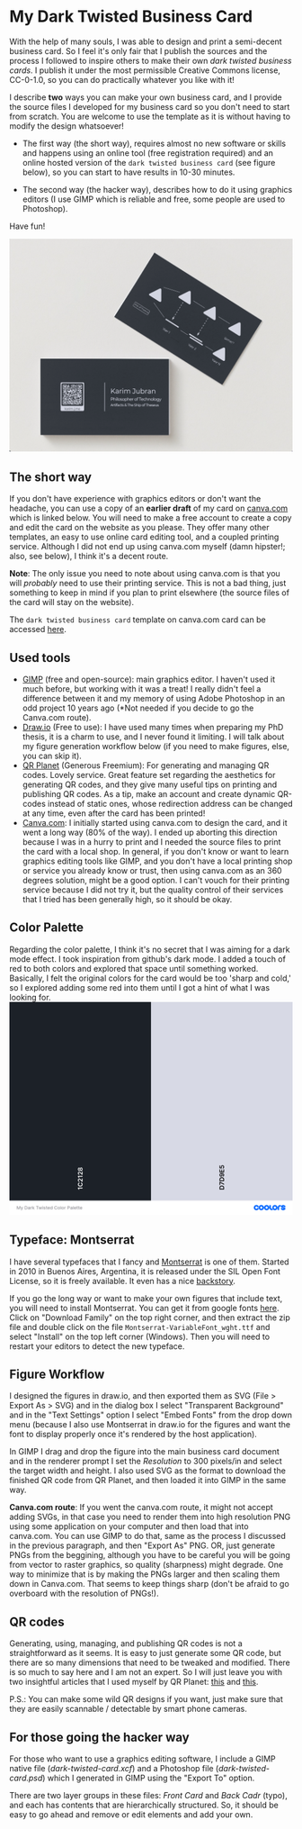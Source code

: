 # My Dark Twisted Business Card

With the help of many souls, I was able to design and print a semi-decent business card. So I feel it's only fair that I publish the sources and the process I followed to inspire others to make their own *dark twisted business cards*. I publish it under the most permissible Creative Commons license, CC-0-1.0, so you can do practically whatever you like with it!

I describe **two** ways you can make your own business card, and I provide the source files I developed for my business card so you don't need to start from scratch. You are welcome to use the template as it is without having to modify the design whatsoever! 

- The first way (the short way), requires almost no new software or skills and happens using an online tool (free registration required) and an online hosted version of the `dark twisted business card` (see figure below), so you can start to have results in 10-30 minutes.
 
- The second way (the hacker way), describes how to do it using graphics editors (I use GIMP which is reliable and free, some people are used to Photoshop).

Have fun!

![](preview.png)


## The short way

If you don't have experience with graphics editors or don't want the headache, you can use a copy of an **earlier draft** of my card on [canva.com](https://www.canva.com/) which is linked below. You will need to make a free account to create a copy and edit the card on the website as you please. They offer many other templates, an easy to use online card editing tool, and a coupled printing service. Although I did not end up using canva.com myself  (damn hipster!; also, see below), I think it's a decent route.


**Note**: The only issue you need to note about using canva.com is that you will *probably* need to use their printing service. This is not a bad thing, just something to keep in mind if you plan to print elsewhere (the source files of the card will stay on the website).

The `dark twisted business card` template on canva.com card can be accessed [here](https://www.canva.com/design/DAFfyUQBQY8/bho4BS_G2sAMXSsDsE2_Fg/view?utm_content=DAFfyUQBQY8&utm_campaign=designshare&utm_medium=link&utm_source=publishsharelink&mode=preview).

## Used tools
- [GIMP](https://www.gimp.org/) (free and open-source): main graphics editor. I haven't used it much before, but working with it was a treat! I really didn't feel a difference between it and my memory of using Adobe Photoshop in an odd project 10 years ago (*Not needed if you decide to go the Canva.com route).
- [Draw.io](https://github.com/jgraph/drawio-desktop) (Free to use): I have used many times when preparing my PhD thesis, it is a charm to use, and I never found it limiting. I will talk about my figure generation workflow below (if you need to make figures, else, you can skip it).
- [QR Planet](https://qrplanet.com/) (Generous Freemium): For generating and managing QR codes. Lovely service. Great feature set regarding the aesthetics for generating QR codes, and they give many useful tips on printing and publishing QR codes. As a tip, make an account and create dynamic QR-codes instead of static ones, whose redirection address can be changed at any time, even after the card has been printed!
- [Canva.com](https://www.canva.com/): I initially started using canva.com to design the card, and it went a long way (80% of the way). I ended up aborting this direction because I was in a hurry to print and I needed the source files to print the card with a local shop. In general, if you don't know or want to learn graphics editing tools like GIMP, and you don't have a local printing shop or service you already know or trust, then using canva.com as an 360 degrees solution, might be a good option. I can't vouch for their printing service because I did not try it, but the quality control of their services that I tried has been generally high, so it should be okay.

## Color Palette
Regarding the color palette, I think it's no secret that I was aiming for a dark mode effect. I took inspiration from github's dark mode. I added a touch of red to both colors and explored that space until something worked. Basically, I felt the original colors for the card would be too 'sharp and cold,' so I explored adding some red into them until I got a hint of what I was looking for.
![](dark-twisted-color-palette.png)


## Typeface: Montserrat

I have several typefaces that I fancy and [Montserrat](https://en.wikipedia.org/wiki/Montserrat_(typeface)) is one of them. Started in 2010 in Buenos Aires, Argentina, it is released under the SIL Open Font License, so it is freely available. It even has a nice [backstory](https://en.wikipedia.org/wiki/Montserrat_(typeface)#Background_and_development).

If you go the long way or want to make your own figures that include text, you will need to install Montserrat. You can get it from google fonts [here](https://fonts.google.com/specimen/Montserrat). Click on "Download Family" on the top right corner, and then extract the zip file and double click on the file `Montserrat-VariableFont_wght.ttf` and select "Install" on the top left corner (Windows). Then you will need to restart your editors to detect the new typeface.


## Figure Workflow

I designed the figures in draw.io, and then exported them as SVG (File > Export As > SVG) and in the dialog box I select "Transparent Background" and in the "Text Settings" option I select "Embed Fonts" from the drop down menu (because I also use Montserrat in draw.io for the figures and want the font to display properly once it's rendered by the host application). 

In GIMP I drag and drop the figure into the main business card document and in the renderer prompt I set the *Resolution* to 300 pixels/in and select the target width and height. I also used SVG as the format to download the finished QR code from QR Planet, and then loaded it into GIMP in the same way. 

**Canva.com route**: If you went the canva.com route, it might not accept adding SVGs, in that case you need to render them into high resolution PNG using some application on your computer and then load that into canva.com. You can use GIMP to do that, same as the process I discussed in the previous paragraph, and then "Export As" PNG. OR, just generate PNGs from the beggining, although you have to be careful you will be going from vector to raster graphics, so quality (sharpness) might degrade. One way to minimize that is by making the PNGs larger and then scaling them down in Canva.com. That seems to keep things sharp (don't be afraid to go overboard with the resolution of PNGs!).

## QR codes
Generating, using, managing, and publishing QR codes is not a straightforward as it seems. It is easy to just generate some QR code, but there are so many dimensions that need to be tweaked and modified. There is so much to say here and I am not an expert. So I will just leave you with two insightful articles that I used myself by QR Planet: [this](https://qrplanet.com/help/article/how-to-print-qr-code) and [this](https://qrplanet.com/9-tips-how-to-use-qr-codes). 

P.S.: You can make some wild QR designs if you want, just make sure that they are easily scannable / detectable by smart phone cameras.

## For those going the hacker way

For those who want to use a graphics editing software, I include a GIMP native file (*dark-twisted-card.xcf*) and a Photoshop file (*dark-twisted-card.psd*) which I generated in GIMP using the "Export To" option.

There are two layer groups in these files: *Front Card* and *Back Cadr* (typo), and each has contents that are hierarchically structured. So, it should be easy to go ahead and remove or edit elements and add your own.

